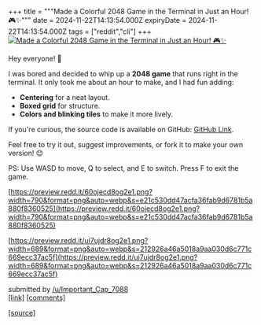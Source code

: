 +++
title = """Made a Colorful 2048 Game in the Terminal in Just an Hour! 🎮✨"""
date = 2024-11-22T14:13:54.000Z
expiryDate = 2024-11-22T14:13:54.000Z
tags = ["reddit","cli"]
+++
[![Made a Colorful 2048 Game in the Terminal in Just an Hour! 🎮✨](https://external-preview.redd.it/4NuKdgK-8wFuNtQ3bNDHNS1i62onNgZINzftFGkonqg.jpg?width=640&crop=smart&auto=webp&s=283f02646739c79ed3d6143ce4b4868806ba679f "Made a Colorful 2048 Game in the Terminal in Just an Hour! 🎮✨")](https://www.reddit.com/r/commandline/comments/1gx8ret/made_a_colorful_2048_game_in_the_terminal_in_just/)

Hey everyone! 👋

I was bored and decided to whip up a **2048 game** that runs right in the terminal. It only took me about an hour to make, and I had fun adding:

*   **Centering** for a neat layout.
*   **Boxed grid** for structure.
*   **Colors and blinking tiles** to make it more lively.

If you're curious, the source code is available on GitHub: [GitHub Link](https://github.com/GochiStuff/2048-The-Next-Move-ASCII-GAME-).

Feel free to try it out, suggest improvements, or fork it to make your own version! 😊

PS: Use WASD to move, Q to select, and E to switch. Press F to exit the game.

[https://preview.redd.it/60ojecd8og2e1.png?width=790&format=png&auto=webp&s=e21c530dd47acfa36fab9d6781b5a880f8360525](https://preview.redd.it/60ojecd8og2e1.png?width=790&format=png&auto=webp&s=e21c530dd47acfa36fab9d6781b5a880f8360525)

[https://preview.redd.it/ui7ujdr8og2e1.png?width=689&format=png&auto=webp&s=212926a46a5018a9aa030d6c771c669ecc37ac5f](https://preview.redd.it/ui7ujdr8og2e1.png?width=689&format=png&auto=webp&s=212926a46a5018a9aa030d6c771c669ecc37ac5f)

submitted by [/u/Important\_Cap\_7088](https://www.reddit.com/user/Important_Cap_7088)  
[\[link\]](https://www.reddit.com/r/commandline/comments/1gx8ret/made_a_colorful_2048_game_in_the_terminal_in_just/) [\[comments\]](https://www.reddit.com/r/commandline/comments/1gx8ret/made_a_colorful_2048_game_in_the_terminal_in_just/)

[[source]](https://www.reddit.com/r/commandline/comments/1gx8ret/made_a_colorful_2048_game_in_the_terminal_in_just/)

